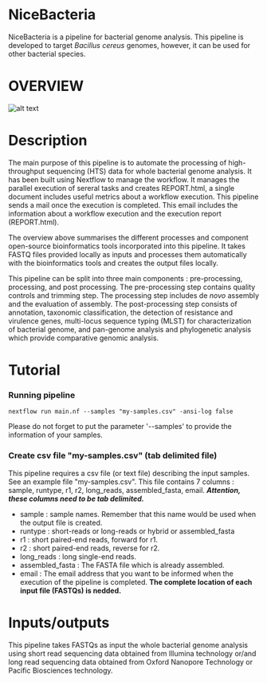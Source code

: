 # NiceBacteria
NiceBacteria is a pipeline for bacterial genome analysis. This pipeline is developed to target _Bacillus cereus_ genomes, however, it can be used for other bacterial species. 

# OVERVIEW
![alt text](https://github.com/eunbaeAN/IRCAN_pipeline/blob/main/overview.png?raw=true)

# Description 
The main purpose of this pipeline is to automate the processing of high-throughput sequencing (HTS) data for whole bacterial genome analysis. It has been built using Nextflow to manage the workflow. It manages the parallel execution of sereral tasks and creates REPORT.html, a single document includes useful metrics about a workflow execution. This pipeline sends a mail once the execution is completed. This email includes the information about a workflow execution and the execution report (REPORT.html).


The overview above summarises the different processes and component open-source bioinformatics tools incorporated into this pipeline. It takes FASTQ files provided locally as inputs and processes them automatically with the bioinformatics tools and creates the output files locally.

This pipeline can be split into three main components : pre-processing, processing, and post processing. 
The pre-processing step contains quality controls and trimming step.
The processing step includes de *novo* assembly and the evaluation of assembly. 
The post-processing step consists of annotation, taxonomic classification, the detection of resistance and virulence genes, multi-locus sequence typing (MLST) for characterization of bacterial genome, and pan-genome analysis and phylogenetic analysis which provide comparative genomic analysis.



# Tutorial
### Running pipeline
 ``` 
 nextflow run main.nf --samples "my-samples.csv" -ansi-log false
 ```
Please do not forget to put the parameter '--samples' to provide the information of your samples. 

### Create csv file "my-samples.csv" (tab delimited file)

This pipeline requires a csv file (or text file) describing the input samples. See an example file "my-samples.csv". 
This file contains 7 columns : sample, runtype, r1, r2, long_reads, assembled_fasta, email. ***Attention, these columns need to be tab delimited.***

- sample : sample names. Remember that this name would be used when the output file is created. 
- runtype : short-reads or long-reads or hybrid or assembled_fasta
- r1 : short paired-end reads, forward for r1. 
- r2 : short paired-end reads, reverse for r2. 
- long_reads : long single-end reads. 
- assembled_fasta : The FASTA file which is already assembled. 
 - email : The email address that you want to be informed when the execution of the pipeline is completed. 
**The complete location of each input file (FASTQs) is nedded.**


# Inputs/outputs 

This pipeline takes FASTQs as input the whole bacterial genome analysis using short read sequencing data obtained from Illumina technology or/and long read sequencing data obtained from Oxford Nanopore Technology or Pacific Biosciences technology. 
